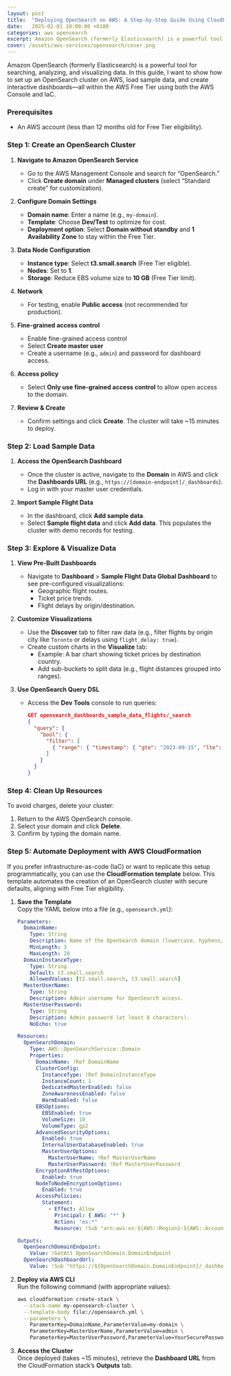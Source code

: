 ```yaml
---
layout: post
title:  "Deploying OpenSearch on AWS: A Step-by-Step Guide Using CloudFormation & AWS Console"
date:   2025-02-01 10:00:00 +0100
categories: aws opensearch
excerpt: Amazon OpenSearch (formerly Elasticsearch) is a powerful tool for searching, analyzing, and visualizing data. In this guide, I want to show how to set up an OpenSearch cluster on AWS, load sample data, and create interactive dashboards—all within the AWS Free Tier using both the AWS Console and IaC.
cover: /assets/aws-services/opensearch/cover.png
---
```


Amazon OpenSearch (formerly Elasticsearch) is a powerful tool for searching, analyzing, and visualizing data. In this guide, I want to show how to set up an OpenSearch cluster on AWS, load sample data, and create interactive dashboards—all within the AWS Free Tier using both the AWS Console and IaC.

### **Prerequisites**  
- An AWS account (less than 12 months old for Free Tier eligibility).  

### **Step 1: Create an OpenSearch Cluster**  

1. **Navigate to Amazon OpenSearch Service**  
   - Go to the AWS Management Console and search for “OpenSearch.”  
   - Click **Create domain** under **Managed clusters** (select “Standard create” for customization).  

2. **Configure Domain Settings**  
   - **Domain name**: Enter a name (e.g., `my-domain`).  
   - **Template**: Choose **Dev/Test** to optimize for cost.  
   - **Deployment option**: Select **Domain without standby** and **1 Availability Zone** to stay within the Free Tier.  

3. **Data Node Configuration**  
   - **Instance type**: Select **t3.small.search** (Free Tier eligible).  
   - **Nodes**: Set to **1**.  
   - **Storage**: Reduce EBS volume size to **10 GB** (Free Tier limit).  

4. **Network**  
   - For testing, enable **Public access** (not recommended for production).  

5. **Fine-grained access control**
   - Enable fine-grained access control
   - Select **Create master user**
   - Create a username (e.g., `admin`) and password for dashboard access.  

6. **Access policy**
   - Select **Only use fine-grained access control** to allow open access to the domain.

7. **Review & Create**  
   - Confirm settings and click **Create**. The cluster will take ~15 minutes to deploy.  


### **Step 2: Load Sample Data**  

1. **Access the OpenSearch Dashboard**  
   - Once the cluster is active, navigate to the **Domain** in AWS and click the **Dashboards URL** (e.g., `https://[domain-endpoint]/_dashboards`).  
   - Log in with your master user credentials.  

2. **Import Sample Flight Data**  
   - In the dashboard, click **Add sample data**.  
   - Select **Sample flight data** and click **Add data**. This populates the cluster with demo records for testing.  


### **Step 3: Explore & Visualize Data**  

1. **View Pre-Built Dashboards**  
   - Navigate to **Dashboard** > **Sample Flight Data Global Dashboard** to see pre-configured visualizations:  
     - Geographic flight routes.  
     - Ticket price trends.  
     - Flight delays by origin/destination.  

2. **Customize Visualizations**  
   - Use the **Discover** tab to filter raw data (e.g., filter flights by origin city like `Toronto` or delays using `flight_delay: true`).  
   - Create custom charts in the **Visualize** tab:  
     - Example: A bar chart showing ticket prices by destination country.  
     - Add sub-buckets to split data (e.g., flight distances grouped into ranges).  

3. **Use OpenSearch Query DSL**  
   - Access the **Dev Tools** console to run queries:  
     ```json
     GET opensearch_dashboards_sample_data_flights/_search
     {
       "query": {
         "bool": {
           "filter": [
             { "range": { "timestamp": { "gte": "2023-09-15", "lte": "2023-09-16" }}}
           ]
         }
       }
     }
     ```  

### **Step 4: Clean Up Resources**  
To avoid charges, delete your cluster:  
1. Return to the AWS OpenSearch console.  
2. Select your domain and click **Delete**.  
3. Confirm by typing the domain name.  


### **Step 5: Automate Deployment with AWS CloudFormation**  

If you prefer infrastructure-as-code (IaC) or want to replicate this setup programmatically, you can use the **CloudFormation template** below. This template automates the creation of an OpenSearch cluster with secure defaults, aligning with Free Tier eligibility.  

1. **Save the Template**  
   Copy the YAML below into a file (e.g., `opensearch.yml`):  

   ```yaml
   Parameters:
     DomainName:
       Type: String
       Description: Name of the OpenSearch domain (lowercase, hyphens, numbers).
       MinLength: 3
       MaxLength: 28
     DomainInstanceType:
       Type: String
       Default: t3.small.search
       AllowedValues: [t2.small.search, t3.small.search]
     MasterUserName:
       Type: String
       Description: Admin username for OpenSearch access.
     MasterUserPassword:
       Type: String
       Description: Admin password (at least 8 characters).
       NoEcho: true

   Resources:
     OpenSearchDomain:
       Type: AWS::OpenSearchService::Domain
       Properties:
         DomainName: !Ref DomainName
         ClusterConfig:
           InstanceType: !Ref DomainInstanceType
           InstanceCount: 1
           DedicatedMasterEnabled: false
           ZoneAwarenessEnabled: false
           WarmEnabled: false
         EBSOptions:
           EBSEnabled: true
           VolumeSize: 10
           VolumeType: gp2
         AdvancedSecurityOptions:
           Enabled: true
           InternalUserDatabaseEnabled: true
           MasterUserOptions:
             MasterUserName: !Ref MasterUserName
             MasterUserPassword: !Ref MasterUserPassword
         EncryptionAtRestOptions:
           Enabled: true
         NodeToNodeEncryptionOptions:
           Enabled: true
         AccessPolicies:
           Statement:
             - Effect: Allow
               Principal: { AWS: "*" }
               Action: "es:*"
               Resource: !Sub "arn:aws:es:${AWS::Region}:${AWS::AccountId}:domain/${DomainName}/*"

   Outputs:
     OpenSearchDomainEndpoint:
       Value: !GetAtt OpenSearchDomain.DomainEndpoint
     OpenSearchDashboardUrl:
       Value: !Sub "https://${OpenSearchDomain.DomainEndpoint}/_dashboards"
   ```

2. **Deploy via AWS CLI**  
   Run the following command (with appropriate values):  
   ```bash
   aws cloudformation create-stack \
     --stack-name my-opensearch-cluster \
     --template-body file://opensearch.yml \
     --parameters \
       ParameterKey=DomainName,ParameterValue=my-domain \
       ParameterKey=MasterUserName,ParameterValue=admin \
       ParameterKey=MasterUserPassword,ParameterValue=YourSecurePassword123!
   ```  

3. **Access the Cluster**  
   Once deployed (takes ~15 minutes), retrieve the **Dashboard URL** from the CloudFormation stack’s **Outputs** tab.  
